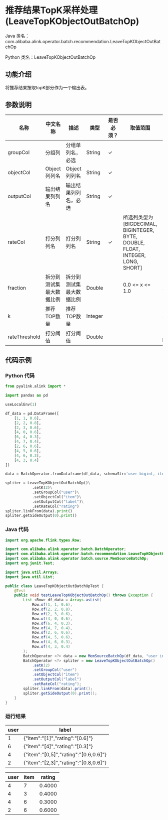 # 推荐结果TopK采样处理 (LeaveTopKObjectOutBatchOp)
Java 类名：com.alibaba.alink.operator.batch.recommendation.LeaveTopKObjectOutBatchOp

Python 类名：LeaveTopKObjectOutBatchOp


## 功能介绍
将推荐结果按取topK部分作为一个输出表。

## 参数说明

| 名称 | 中文名称 | 描述 | 类型 | 是否必须？ | 取值范围 | 默认值 |
| --- | --- | --- | --- | --- | --- | --- |
| groupCol | 分组列 | 分组单列名，必选 | String | ✓ |  |  |
| objectCol | Object列列名 | Object列列名 | String | ✓ |  |  |
| outputCol | 输出结果列列名 | 输出结果列列名，必选 | String | ✓ |  |  |
| rateCol | 打分列列名 | 打分列列名 | String | ✓ | 所选列类型为 [BIGDECIMAL, BIGINTEGER, BYTE, DOUBLE, FLOAT, INTEGER, LONG, SHORT] |  |
| fraction | 拆分到测试集最大数据比例 | 拆分到测试集最大数据比例 | Double |  | 0.0 <= x <= 1.0 | 1.0 |
| k | 推荐TOP数量 | 推荐TOP数量 | Integer |  |  | 10 |
| rateThreshold | 打分阈值 | 打分阈值 | Double |  |  | -Infinity |

## 代码示例
### Python 代码
```python
from pyalink.alink import *

import pandas as pd

useLocalEnv(1)

df_data = pd.DataFrame([
    [1, 1, 0.6],
    [2, 2, 0.8],
    [2, 3, 0.6],
    [4, 0, 0.6],
    [6, 4, 0.3],
    [4, 7, 0.4],
    [2, 6, 0.6],
    [4, 5, 0.6],
    [4, 6, 0.3],
    [4, 3, 0.4]
])

data = BatchOperator.fromDataframe(df_data, schemaStr='user bigint, item bigint, rating double')

spliter = LeaveTopKObjectOutBatchOp()\
			.setK(2)\
			.setGroupCol("user")\
			.setObjectCol("item")\
			.setOutputCol("label")\
            .setRateCol("rating")
spliter.linkFrom(data).print()
spliter.getSideOutput(0).print()

```
### Java 代码
```java
import org.apache.flink.types.Row;

import com.alibaba.alink.operator.batch.BatchOperator;
import com.alibaba.alink.operator.batch.recommendation.LeaveTopKObjectOutBatchOp;
import com.alibaba.alink.operator.batch.source.MemSourceBatchOp;
import org.junit.Test;

import java.util.Arrays;
import java.util.List;

public class LeaveTopKObjectOutBatchOpTest {
	@Test
	public void testLeaveTopKObjectOutBatchOp() throws Exception {
		List <Row> df_data = Arrays.asList(
			Row.of(1, 1, 0.6),
			Row.of(2, 2, 0.8),
			Row.of(2, 3, 0.6),
			Row.of(4, 0, 0.6),
			Row.of(6, 4, 0.3),
			Row.of(4, 7, 0.4),
			Row.of(2, 6, 0.6),
			Row.of(4, 5, 0.6),
			Row.of(4, 6, 0.3),
			Row.of(4, 3, 0.4)
		);
		BatchOperator <?> data = new MemSourceBatchOp(df_data, "user int, item int, rating double");
		BatchOperator <?> spliter = new LeaveTopKObjectOutBatchOp()
			.setK(2)
			.setGroupCol("user")
			.setObjectCol("item")
			.setOutputCol("label")
			.setRateCol("rating");
		spliter.linkFrom(data).print();
		spliter.getSideOutput(0).print();
	}
}
```

### 运行结果
user|label
----|-----
1|{"item":"[1]","rating":"[0.6]"}
6|{"item":"[4]","rating":"[0.3]"}
4|{"item":"[0,5]","rating":"[0.6,0.6]"}
2|{"item":"[2,3]","rating":"[0.8,0.6]"}

user|item|rating
----|----|------
4|7|0.4000
4|3|0.4000
4|6|0.3000
2|6|0.6000
